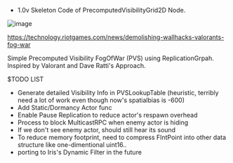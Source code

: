 - 1.0v Skeleton Code of PrecomputedVisibilityGrid2D Node.

![image](https://github.com/user-attachments/assets/384cbad8-1567-4f6f-83cf-5fbe846194a4)


https://technology.riotgames.com/news/demolishing-wallhacks-valorants-fog-war


Simple Precomputed Visibility FogOfWar (PVS) using ReplicationGrpah.
Inspired by Valorant and Dave Ratti's Approach.




$TODO LIST
- Generate detailed Visibility Info in PVSLookupTable (heuristic, terribly need a lot of work even though now's spatialbias is -600)
- Add Static/Dormancy Actor func
- Enable Pause Replication to reduce actor's respawn overhead
- Process to block MulticastRPC when enemy actor is hiding
- If we don't see enemy actor, should still hear its sound
- To reduce memory footprint, need to compress FIntPoint into other data structure like one-dimentional uint16..
- porting to Iris's Dynamic Filter in the future
